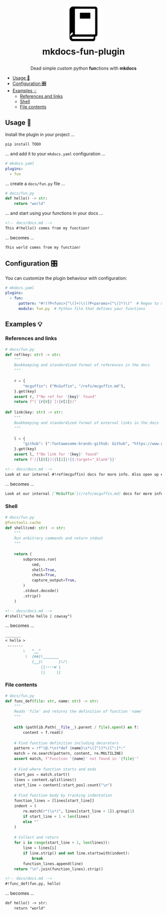 <h1>
  <p align="center">
    <a href="https://github.com/gbbirkisson/mkdocs-fun-plugin">
      <img src="https://raw.githubusercontent.com/gbbirkisson/mkdocs-fun-plugin/main/logo.png" alt="Logo" height="128">
    </a>
    <br>mkdocs-fun-plugin
  </p>
</h1>

<p align="center">
  Dead simple custom python <b>fun</b>ctions with <b>mkdocs</b>
</p>

<!-- vim-markdown-toc GFM -->

* [Usage 📖](#usage-)
* [Configuration 🎛](#configuration-)
* [Examples 💡](#examples-)
  * [References and links](#references-and-links)
  * [Shell](#shell)
  * [File contents](#file-contents)

<!-- vim-markdown-toc -->

## Usage 📖

Install the plugin in your project ...

```bash
pip install TODO
```

... and add it to your `mkdocs.yaml` configuration ...

```yaml
# mkdocs.yaml
plugins:
  - fun
```

... create a `docs/fun.py` file ...

```python
# docs/fun.py
def hello() -> str:
    return "world"
```

... and start using your functions in your docs ...

```markdown
<!-- docs/docs.md -->
This #!hello() comes from my function!
```

... becomes ...

```markdown
This world comes from my function!
```

## Configuration 🎛

You can customize the plugin behaviour with configuration:

```yaml
# mkdocs.yaml
plugins:
  - fun:
      pattern: "#!(?P<func>[^\(]+)\((?P<params>[^\)]*)\)"  # Regex to match functions
      module: fun.py  # Python file that defines your functions
```

## Examples 💡

### References and links

```python
# docs/fun.py
def ref(key: str) -> str:
    """
    Bookkeeping and standardized format of references in the docs
    """

    r = {
        "mcguffin": ("McGuffin", "/refs/mcguffin.md"),
    }.get(key)
    assert r, f"No ref for '{key}' found"
    return f"[`{r[0]}`]({r[1]})"

def link(key: str) -> str:
    """
    Bookkeeping and standardized format of external links in the docs
    """

    l = {
        "github": (":fontawesome-brands-github: Github", "https://www.github.com"),
    }.get(key)
    assert l, f"No link for '{key}' found"
    return f'[{l[0]}]({l[1]}){{:target="_blank"}}'
```

```markdown
<!-- docs/docs.md -->
Look at our internal #!ref(mcguffin) docs for more info. Also open up #!link(github).
```

... becomes ...

```markdown
Look at our internal [`McGuffin`](/refs/mcguffin.md) docs for more info. Also open up [:fontawesome-brands-github: Github](https://www.github.com){:target="_blank"}.
```

### Shell

```python
# docs/fun.py
@functools.cache
def shell(cmd: str) -> str:
    """
    Run arbitrary commands and return stdout
    """

    return (
        subprocess.run(
            cmd,
            shell=True,
            check=True,
            capture_output=True,
        )
        .stdout.decode()
        .strip()
    )
```

```markdown
<!-- docs/docs.md -->
#!shell("echo hello | cowsay")
```

... becomes ...

```markdown
_______
< hello >
 -------
        \   ^__^
         \  (oo)\_______
            (__)\       )\/\
                ||----w |
                ||     ||
```

### File contents

```python
# docs/fun.py
def func_def(file: str, name: str) -> str:
    """
    Reads 'file' and returns the definition of function 'name'
    """

    with (pathlib.Path(__file__).parent / file).open() as f:
        content = f.read()

    # Find function definition including decorators
    pattern = rf"(@.*\n)*def {name}\s*\([^)]*\)[^:]*:"
    match = re.search(pattern, content, re.MULTILINE)
    assert match, f"Function '{name}' not found in '{file}'"

    # Find where function starts and ends
    start_pos = match.start()
    lines = content.splitlines()
    start_line = content[:start_pos].count("\n")

    # Find function body by tracking indentation
    function_lines = [lines[start_line]]
    indent = (
        re.match(r"(\s*)", lines[start_line + 1]).group(1)
        if start_line + 1 < len(lines)
        else ""
    )

    # Collect and return
    for i in range(start_line + 1, len(lines)):
        line = lines[i]
        if line.strip() and not line.startswith(indent):
            break
        function_lines.append(line)
    return "\n".join(function_lines).strip()
```

```markdown
<!-- docs/docs.md -->
#!func_def(fun.py, hello)
```

... becomes ...

```markdown
def hello() -> str:
    return "world"
```
